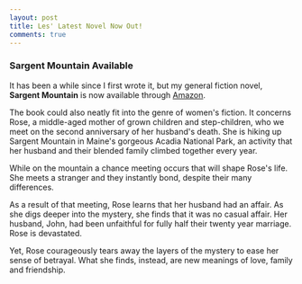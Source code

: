 ```yaml
---
layout: post
title: Les' Latest Novel Now Out!
comments: true
---
```

### Sargent Mountain Available 

It has been a while since I first wrote it, but my general fiction novel, **Sargent Mountain** is now available through [Amazon](http://www.amazon.com/Lester-Picker/e/B009E6U9R0/ref=sr_tc_2_0?qid=1348945748&sr=1-2-ent/).

<!--more-->

The book could also neatly fit into the genre of women's fiction. It concerns Rose, a middle-aged mother of grown children and step-children, who we meet on the second anniversary of her husband's death. She is hiking up Sargent Mountain in Maine's gorgeous Acadia National Park, an activity that her husband and their blended family climbed together every year.

While on the mountain a chance meeting occurs that will shape Rose's life. She meets a stranger and they instantly bond, despite their many differences. 

As a result of that meeting, Rose learns that her husband had an affair. As she digs deeper into the mystery, she finds that it was no casual affair. Her husband, John, had been unfaithful for fully half their twenty year marriage. Rose is devastated.

Yet, Rose courageously tears away the layers of the mystery to ease her sense of betrayal. What she finds, instead, are new meanings of love, family and friendship.

